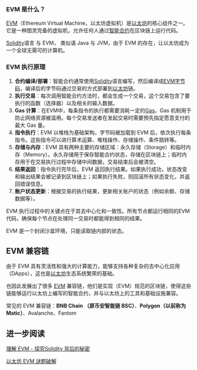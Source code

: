 ### EVM 是什么？

[EVM](https://learnblockchain.cn/tags/EVM?map=EVM)（Ethereum Virtual Machine，以太坊虚拟机）是[以太坊](https://learnblockchain.cn/tags/以太坊?map=EVM)的核心组件之一。它是一种图灵完备的虚拟机，允许任何人通过[智能合约](https://learnblockchain.cn/tags/智能合约?map=EVM)在区块链上运行代码。

[Solidity](https://learnblockchain.cn/tags/Solidity?map=EVM)语言 与 EVM， 类似语 Java 与 JVM，由于 EVM 的存在，让以太坊成为一个全球无需可的计算机。



### EVM 执行原理

1. **合约编译/部署**：智能合约通常使用[Solidity](https://learnblockchain.cn/tags/Solidity?map=EVM)语言编写，然后编译成[EVM字节码](https://learnblockchain.cn/tags/EVM%E5%AD%97%E8%8A%82%E7%A0%81)，编译后的字节码通过交易的方式部署到[以太坊](https://learnblockchain.cn/tags/以太坊?map=EVM)链。
2. **执行交易**：每次调用智能合约方法时，都会生成一个交易，这个交易包含了要执行的函数（选择器）以及相关的输入数据。
3. **Gas 计算**：在EVM中，每条指令的执行都需要消耗一定的[Gas](https://learnblockchain.cn/tags/Gas?map=EVM)。Gas 机制用于防止网络资源被滥用。每个交易发送者在发起交易时需要预先指定愿意支付的最大 Gas 量。
4. **指令执行**：EVM 以堆栈为基础架构，字节码被加载到 EVM 后，依次执行每条指令。这些指令可以进行算术运算、堆栈操作、存储操作、条件跳转等。
5. **存储与内存**：EVM 具有两种主要的存储区域：永久存储（Storage）和临时内存（Memory）。永久存储用于保存智能合约状态，存储在区块链上；临时内存用于在交易执行过程中存储中间数据，交易结束后会被清空。
6. **结果返回**：指令执行完毕后，EVM 返回执行结果。如果执行成功，状态改变和输出结果会被记录到区块链上；如果执行失败，则回滚所有状态变化，并返回错误信息。
7. **账户状态更新**：根据交易的执行结果，更新相关账户的状态（例如余额、存储数据等）。



EVM 执行过程中的关键点在于其去中心化和一致性。所有节点都运行相同的EVM代码，确保每个节点在处理同一交易时都能得到相同的结果。

EVM 是一个封闭沙盒环境，只能读取链内部的状态。



## EVM 兼容链

由于 EVM 具有灵活性和强大的计算能力，能够支持各种复杂的去中心化应用（DApps），这也是[以太坊](https://learnblockchain.cn/tags/以太坊?map=EVM)生态系统繁荣的基础。

也因此发展出了很多 [EVM](https://learnblockchain.cn/tags/EVM?map=EVM) 兼容链，他们是实现（EVM）规范的区块链，使得这些链能够运行以太坊上编写的智能合约，并与以太坊上的工具和基础设施兼容。



常见的 EVM 兼容链：**BNB Chain （原币安智能链 BSC）**、**Polygon（以前称为 Matic）**、Avalanche、Fantom



##  进一步阅读

[理解 EVM - 探究Solidity 背后的秘密](https://learnblockchain.cn/column/22)

[以太坊 EVM 谜题破解](https://learnblockchain.cn/column/21)